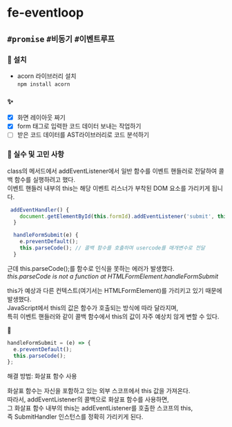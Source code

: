 # fe-eventloop

## `#promise` `#비동기` `#이벤트루프`

### 🔧 설치

- acorn 라이브러리 설치  
  `npm install acorn`

### ✨

- [x] 화면 레이아웃 짜기
- [x] form 태그로 입력한 코드 데이터 보내는 작업하기
- [ ] 받은 코드 데이터를 AST라이브러리로 코드 분석하기

### 🤔 실수 및 고민 사항

class의 메서드에서
addEventListener에서 일반 함수를 이벤트 핸들러로 전달하여 콜백 함수를 실행하려고 했다.  
이벤트 핸들러 내부의 this는 해당 이벤트 리스너가 부착된 DOM 요소를 가리키게 됩니다.

```js
 addEventHandler() {
    document.getElementById(this.formId).addEventListener('submit', this.handleFormSubmit);
  }
```

```js
  handleFormSubmit(e) {
    e.preventDefault();
    this.parseCode(); // 콜백 함수를 호출하며 usercode를 매개변수로 전달
  }
```

근데 this.parseCode();를 함수로 인식을 못하는 에러가 발생했다.  
<i>this.parseCode is not a function at HTMLFormElement.handleFormSubmit</i>

this가 예상과 다른 컨텍스트(여기서는 HTMLFormElement)를 가리키고 있기 때문에 발생했다.  
JavaScript에서 this의 값은 함수가 호출되는 방식에 따라 달라지며,  
특히 이벤트 핸들러와 같이 콜백 함수에서 this의 값이 자주 예상치 않게 변할 수 있다.

🔽

```js
handleFormSubmit = (e) => {
  e.preventDefault();
  this.parseCode();
};
```

해결 방법: 화살표 함수 사용

화살표 함수는 자신을 포함하고 있는 외부 스코프에서 this 값을 가져온다.  
따라서, addEventListener의 콜백으로 화살표 함수를 사용하면,  
그 화살표 함수 내부의 this는 addEventListener를 호출한 스코프의 this,  
즉 SubmitHandler 인스턴스를 정확히 가리키게 된다.
